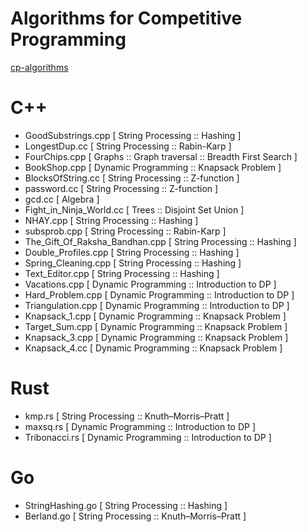 # Algorithms for Competitive Programming

[cp-algorithms](https://cp-algorithms.com/)

# C++
- GoodSubstrings.cpp [ String Processing :: Hashing ]
- LongestDup.cc [ String Processing :: Rabin-Karp ]
- FourChips.cpp [ Graphs :: Graph traversal :: Breadth First Search ]
- BookShop.cpp [ Dynamic Programming :: Knapsack Problem ]
- BlocksOfString.cc [ String Processing :: Z-function ]
- password.cc [ String Processing :: Z-function ]
- gcd.cc [ Algebra ]
- Fight_in_Ninja_World.cc [ Trees :: Disjoint Set Union ]
- NHAY.cpp [ String Processing :: Hashing ]
- subsprob.cpp [ String Processing :: Rabin-Karp ]
- The_Gift_Of_Raksha_Bandhan.cpp [ String Processing :: Hashing ]
- Double_Profiles.cpp [ String Processing :: Hashing ]
- Spring_Cleaning.cpp [ String Processing :: Hashing ]
- Text_Editor.cpp [ String Processing :: Hashing ]
- Vacations.cpp [ Dynamic Programming :: Introduction to DP ]
- Hard_Problem.cpp [ Dynamic Programming :: Introduction to DP ]
- Triangulation.cpp [ Dynamic Programming :: Introduction to DP ]
- Knapsack_1.cpp [ Dynamic Programming :: Knapsack Problem ]
- Target_Sum.cpp [ Dynamic Programming :: Knapsack Problem ]
- Knapsack_3.cpp [ Dynamic Programming :: Knapsack Problem ]
- Knapsack_4.cc [ Dynamic Programming :: Knapsack Problem ]

# Rust
- kmp.rs [ String Processing :: Knuth–Morris–Pratt ]
- maxsq.rs [ Dynamic Programming :: Introduction to DP ]
- Tribonacci.rs [ Dynamic Programming :: Introduction to DP ]

# Go
- StringHashing.go [ String Processing :: Hashing ]
- Berland.go [ String Processing :: Knuth–Morris–Pratt ]

